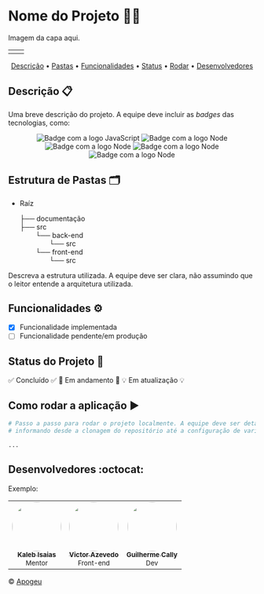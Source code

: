 # Nome do Projeto 🚀💪
Imagem da capa aqui.
<Table>
  <tr>
    <td>
      <a href= ""><img src="https://cdn.discordapp.com/attachments/1328538067983798282/1328538091786338325/Imagem_do_WhatsApp_de_2025-01-10_as_14.43.28_2b84d7a9.jpg?ex=67871104&is=6785bf84&hm=96a630d4ed2ef4a8621d083166945b0afa1d91e82bb39ccfb4a06b9d52f1f99f&" alt="" border="0">
    </td>
    <td>
      <a href= ""><img src="https://cdn.discordapp.com/attachments/1328538067983798282/1328538305071026283/image.png?ex=67871136&is=6785bfb6&hm=d6991233d8ddff9f22beb7ecff572f5840e3b6d4f98555c9ac1863fc16fe29ff&" alt="" border="0"></a>
    </td>
  </tr>
</table>

<p align="center">
 <a href="#descrição-">Descrição</a> •
 <a href="#estrutura-de-pastas-%EF%B8%8F">Pastas</a> •
 <a href="#funcionalidades-%EF%B8%8F">Funcionalidades</a> •
 <a href="#status-do-projeto-">Status</a> •
 <a href="#como-rodar-a-aplicação-%EF%B8%8F">Rodar</a> •
 <a href="#desenvolvedores-octocat">Desenvolvedores</a>
</p>

## Descrição 📋
Uma breve descrição do projeto. A equipe deve incluir as _badges_ das tecnologias, como:
<div align="center">
    <img alt="Badge com a logo JavaScript" src="https://img.shields.io/badge/JavaScript-323330?style=for-the-badge&logo=javascript&logoColor=F7DF1E"/>
    <img alt="Badge com a logo Node" src="https://img.shields.io/badge/TypeScript-3178C6?style=for-the-badge&logo=typescript&logoColor=white"/>
    <img alt="Badge com a logo Node" src="https://img.shields.io/badge/Express.js-404D59?style=for-the-badge"/>
    <img alt="Badge com a logo Node" src="https://img.shields.io/badge/Jest-323330?style=for-the-badge&logo=Jest&logoColor=white"/>
    <img alt="Badge com a logo Node" src="https://img.shields.io/badge/MongoDB-4EA94B?style=for-the-badge&logo=mongodb&logoColor=white"/>
</div>

## Estrutura de Pastas 🗂️
* Raíz

    ├── documentação <br>
    ├── src <br>
        &emsp;&emsp; └── back-end <br>
        &emsp;&emsp;&emsp;&emsp; └── src <br>
        &emsp;&emsp; └── front-end <br>
        &emsp;&emsp;&emsp;&emsp; └── src <br>

Descreva a estrutura utilizada. A equipe deve ser clara, não assumindo que o leitor entende a arquitetura utilizada.

## Funcionalidades ⚙️

- [x] Funcionalidade implementada
- [ ] Funcionalidade pendente/em produção

## Status do Projeto 🔔

✅ Concluído ✅
🚧 Em andamento 🚧
💡 Em atualização 💡

## Como rodar a aplicação ▶️

```bash
# Passo a passo para rodar o projeto localmente. A equipe deve ser detalhista,
# informando desde a clonagem do repositório até a configuração de variáveis de ambiente.

...
```

## Desenvolvedores :octocat:
Exemplo:

<table>
    <tr>
        <td align="center"><a href="https://github.com/KalebIsaias"><img style="border-radius: 50%;" src="https://github.com/KalebIsaias.png" width="100px;" alt=""/><br><sub><b>Kaleb Isaias</b></sub></a><br><sub>Mentor</sub></td>
        <td align="center"><a href="https://github.com/victorazev"><img style="border-radius: 50%;" src="https://github.com/victorazev.png" width="100px;" alt=""/><br><sub><b>Victor Azevedo</b></sub></a><br><sub>Front-end</sub></td>
        <td align="center"><a href="https://github.com/gcvs2k"><img style="border-radius: 50%;" src="https://github.com/gcvs2k.png" width="100px;" alt=""/><br><sub><b>Guilherme Cally</b></sub></a><br><sub>Dev</sub></td>
    </tr>
</table>

&copy; [Apogeu](https://github.com/Apogeu-Solutions)
